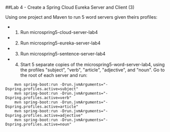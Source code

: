##Lab 4 - Create a Spring Cloud Eureka Server and Client (3)

Using one project and Maven to run 5 word servers given theirs profiles:

- 1. Run microspring5-cloud-server-lab4
- 2. Run microspring5-eureka-server-lab4
- 3. Run microspring5-sentence-server-lab4 
- 4. Start 5 separate copies of the microspring5-word-server-lab4, using the profiles "subject", "verb", "article", "adjective", and "noun". Go to the root of each server and run:
  
```
    mvn spring-boot:run -Drun.jvmArguments="-Dspring.profiles.active=subject"
    mvn spring-boot:run -Drun.jvmArguments="-Dspring.profiles.active=verb"
    mvn spring-boot:run -Drun.jvmArguments="-Dspring.profiles.active=article"
    mvn spring-boot:run -Drun.jvmArguments="-Dspring.profiles.active=adjective"
    mvn spring-boot:run -Drun.jvmArguments="-Dspring.profiles.active=noun"
```
